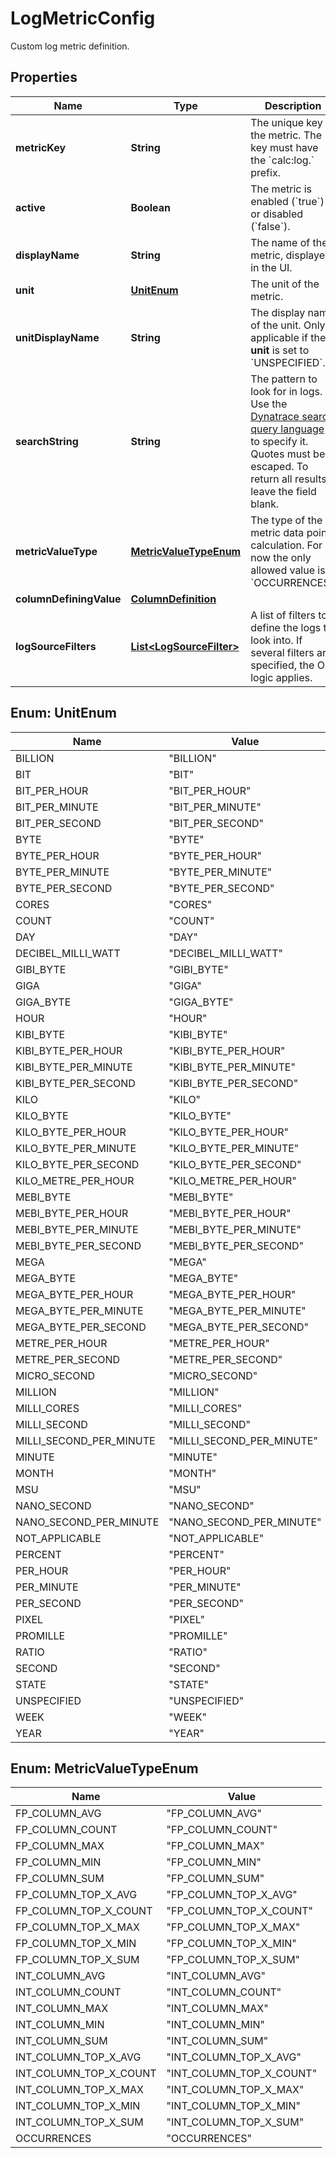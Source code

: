 

# LogMetricConfig

Custom log metric definition.

## Properties

| Name | Type | Description | Notes |
|------------ | ------------- | ------------- | -------------|
|**metricKey** | **String** | The unique key of the metric.   The key must have the &#x60;calc:log.&#x60; prefix. |  |
|**active** | **Boolean** | The metric is enabled (&#x60;true&#x60;) or disabled (&#x60;false&#x60;). |  [optional] |
|**displayName** | **String** | The name of the metric, displayed in the UI. |  |
|**unit** | [**UnitEnum**](#UnitEnum) | The unit of the metric. |  |
|**unitDisplayName** | **String** | The display name of the unit.    Only applicable if the **unit** is set to &#x60;UNSPECIFIED&#x60;. |  [optional] |
|**searchString** | **String** | The pattern to look for in logs.    Use the [Dynatrace search query language](https://dt-url.net/vv83rhp) to specify it. Quotes must be escaped.    To return all results, leave the field blank. |  |
|**metricValueType** | [**MetricValueTypeEnum**](#MetricValueTypeEnum) | The type of the metric data points calculation. For now the only allowed value is &#x60;OCCURRENCES&#x60;. |  |
|**columnDefiningValue** | [**ColumnDefinition**](ColumnDefinition.md) |  |  [optional] |
|**logSourceFilters** | [**List&lt;LogSourceFilter&gt;**](LogSourceFilter.md) | A list of filters to define the logs to look into.    If several filters are specified, the OR logic applies. |  |



## Enum: UnitEnum

| Name | Value |
|---- | -----|
| BILLION | &quot;BILLION&quot; |
| BIT | &quot;BIT&quot; |
| BIT_PER_HOUR | &quot;BIT_PER_HOUR&quot; |
| BIT_PER_MINUTE | &quot;BIT_PER_MINUTE&quot; |
| BIT_PER_SECOND | &quot;BIT_PER_SECOND&quot; |
| BYTE | &quot;BYTE&quot; |
| BYTE_PER_HOUR | &quot;BYTE_PER_HOUR&quot; |
| BYTE_PER_MINUTE | &quot;BYTE_PER_MINUTE&quot; |
| BYTE_PER_SECOND | &quot;BYTE_PER_SECOND&quot; |
| CORES | &quot;CORES&quot; |
| COUNT | &quot;COUNT&quot; |
| DAY | &quot;DAY&quot; |
| DECIBEL_MILLI_WATT | &quot;DECIBEL_MILLI_WATT&quot; |
| GIBI_BYTE | &quot;GIBI_BYTE&quot; |
| GIGA | &quot;GIGA&quot; |
| GIGA_BYTE | &quot;GIGA_BYTE&quot; |
| HOUR | &quot;HOUR&quot; |
| KIBI_BYTE | &quot;KIBI_BYTE&quot; |
| KIBI_BYTE_PER_HOUR | &quot;KIBI_BYTE_PER_HOUR&quot; |
| KIBI_BYTE_PER_MINUTE | &quot;KIBI_BYTE_PER_MINUTE&quot; |
| KIBI_BYTE_PER_SECOND | &quot;KIBI_BYTE_PER_SECOND&quot; |
| KILO | &quot;KILO&quot; |
| KILO_BYTE | &quot;KILO_BYTE&quot; |
| KILO_BYTE_PER_HOUR | &quot;KILO_BYTE_PER_HOUR&quot; |
| KILO_BYTE_PER_MINUTE | &quot;KILO_BYTE_PER_MINUTE&quot; |
| KILO_BYTE_PER_SECOND | &quot;KILO_BYTE_PER_SECOND&quot; |
| KILO_METRE_PER_HOUR | &quot;KILO_METRE_PER_HOUR&quot; |
| MEBI_BYTE | &quot;MEBI_BYTE&quot; |
| MEBI_BYTE_PER_HOUR | &quot;MEBI_BYTE_PER_HOUR&quot; |
| MEBI_BYTE_PER_MINUTE | &quot;MEBI_BYTE_PER_MINUTE&quot; |
| MEBI_BYTE_PER_SECOND | &quot;MEBI_BYTE_PER_SECOND&quot; |
| MEGA | &quot;MEGA&quot; |
| MEGA_BYTE | &quot;MEGA_BYTE&quot; |
| MEGA_BYTE_PER_HOUR | &quot;MEGA_BYTE_PER_HOUR&quot; |
| MEGA_BYTE_PER_MINUTE | &quot;MEGA_BYTE_PER_MINUTE&quot; |
| MEGA_BYTE_PER_SECOND | &quot;MEGA_BYTE_PER_SECOND&quot; |
| METRE_PER_HOUR | &quot;METRE_PER_HOUR&quot; |
| METRE_PER_SECOND | &quot;METRE_PER_SECOND&quot; |
| MICRO_SECOND | &quot;MICRO_SECOND&quot; |
| MILLION | &quot;MILLION&quot; |
| MILLI_CORES | &quot;MILLI_CORES&quot; |
| MILLI_SECOND | &quot;MILLI_SECOND&quot; |
| MILLI_SECOND_PER_MINUTE | &quot;MILLI_SECOND_PER_MINUTE&quot; |
| MINUTE | &quot;MINUTE&quot; |
| MONTH | &quot;MONTH&quot; |
| MSU | &quot;MSU&quot; |
| NANO_SECOND | &quot;NANO_SECOND&quot; |
| NANO_SECOND_PER_MINUTE | &quot;NANO_SECOND_PER_MINUTE&quot; |
| NOT_APPLICABLE | &quot;NOT_APPLICABLE&quot; |
| PERCENT | &quot;PERCENT&quot; |
| PER_HOUR | &quot;PER_HOUR&quot; |
| PER_MINUTE | &quot;PER_MINUTE&quot; |
| PER_SECOND | &quot;PER_SECOND&quot; |
| PIXEL | &quot;PIXEL&quot; |
| PROMILLE | &quot;PROMILLE&quot; |
| RATIO | &quot;RATIO&quot; |
| SECOND | &quot;SECOND&quot; |
| STATE | &quot;STATE&quot; |
| UNSPECIFIED | &quot;UNSPECIFIED&quot; |
| WEEK | &quot;WEEK&quot; |
| YEAR | &quot;YEAR&quot; |



## Enum: MetricValueTypeEnum

| Name | Value |
|---- | -----|
| FP_COLUMN_AVG | &quot;FP_COLUMN_AVG&quot; |
| FP_COLUMN_COUNT | &quot;FP_COLUMN_COUNT&quot; |
| FP_COLUMN_MAX | &quot;FP_COLUMN_MAX&quot; |
| FP_COLUMN_MIN | &quot;FP_COLUMN_MIN&quot; |
| FP_COLUMN_SUM | &quot;FP_COLUMN_SUM&quot; |
| FP_COLUMN_TOP_X_AVG | &quot;FP_COLUMN_TOP_X_AVG&quot; |
| FP_COLUMN_TOP_X_COUNT | &quot;FP_COLUMN_TOP_X_COUNT&quot; |
| FP_COLUMN_TOP_X_MAX | &quot;FP_COLUMN_TOP_X_MAX&quot; |
| FP_COLUMN_TOP_X_MIN | &quot;FP_COLUMN_TOP_X_MIN&quot; |
| FP_COLUMN_TOP_X_SUM | &quot;FP_COLUMN_TOP_X_SUM&quot; |
| INT_COLUMN_AVG | &quot;INT_COLUMN_AVG&quot; |
| INT_COLUMN_COUNT | &quot;INT_COLUMN_COUNT&quot; |
| INT_COLUMN_MAX | &quot;INT_COLUMN_MAX&quot; |
| INT_COLUMN_MIN | &quot;INT_COLUMN_MIN&quot; |
| INT_COLUMN_SUM | &quot;INT_COLUMN_SUM&quot; |
| INT_COLUMN_TOP_X_AVG | &quot;INT_COLUMN_TOP_X_AVG&quot; |
| INT_COLUMN_TOP_X_COUNT | &quot;INT_COLUMN_TOP_X_COUNT&quot; |
| INT_COLUMN_TOP_X_MAX | &quot;INT_COLUMN_TOP_X_MAX&quot; |
| INT_COLUMN_TOP_X_MIN | &quot;INT_COLUMN_TOP_X_MIN&quot; |
| INT_COLUMN_TOP_X_SUM | &quot;INT_COLUMN_TOP_X_SUM&quot; |
| OCCURRENCES | &quot;OCCURRENCES&quot; |



